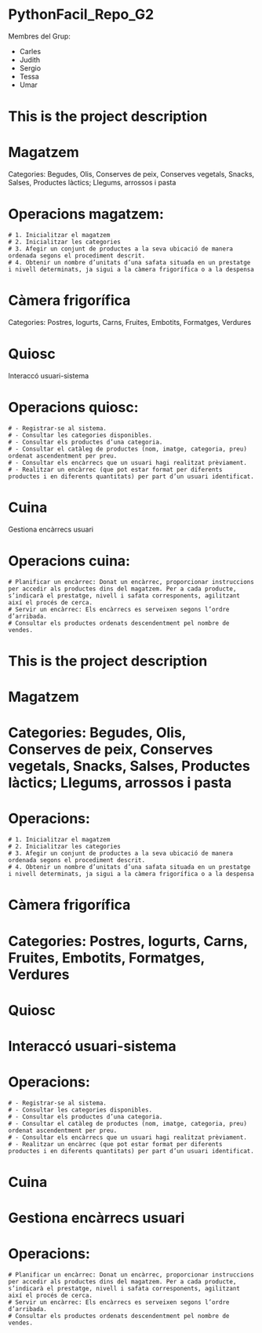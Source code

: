 # PythonFacil_Repo_G2

Membres del Grup:

- Carles
- Judith
- Sergio
- Tessa
- Umar

# This is the project description

# Magatzem

Categories: Begudes, Olis, Conserves de peix, Conserves vegetals, Snacks, Salses, Productes làctics; Llegums, arrossos i pasta

# Operacions magatzem:

    # 1. Inicialitzar el magatzem
    # 2. Inicialitzar les categories
    # 3. Afegir un conjunt de productes a la seva ubicació de manera ordenada segons el procediment descrit.
    # 4. Obtenir un nombre d’unitats d’una safata situada en un prestatge i nivell determinats, ja sigui a la càmera frigorífica o a la despensa

# Càmera frigorífica

Categories: Postres, Iogurts, Carns, Fruites, Embotits, Formatges, Verdures

# Quiosc

Interaccó usuari-sistema

# Operacions quiosc:

    # - Registrar-se al sistema.
    # - Consultar les categories disponibles.
    # - Consultar els productes d’una categoria.
    # - Consultar el catàleg de productes (nom, imatge, categoria, preu) ordenat ascendentment per preu.
    # - Consultar els encàrrecs que un usuari hagi realitzat prèviament.
    # - Realitzar un encàrrec (que pot estar format per diferents productes i en diferents quantitats) per part d’un usuari identificat.

# Cuina

Gestiona encàrrecs usuari

# Operacions cuina:

    # Planificar un encàrrec: Donat un encàrrec, proporcionar instruccions per accedir als productes dins del magatzem. Per a cada producte, s’indicarà el prestatge, nivell i safata corresponents, agilitzant així el procés de cerca.
    # Servir un encàrrec: Els encàrrecs es serveixen segons l’ordre d’arribada.
    # Consultar els productes ordenats descendentment pel nombre de vendes.


# This is the project description
# Magatzem
  # Categories: Begudes, Olis, Conserves de peix, Conserves vegetals, Snacks, Salses, Productes làctics; Llegums, arrossos i pasta
  # Operacions: 
    # 1. Inicialitzar el magatzem
    # 2. Inicialitzar les categories
    # 3. Afegir un conjunt de productes a la seva ubicació de manera ordenada segons el procediment descrit.
    # 4. Obtenir un nombre d’unitats d’una safata situada en un prestatge i nivell determinats, ja sigui a la càmera frigorífica o a la despensa
# Càmera frigorífica
  # Categories: Postres, Iogurts, Carns, Fruites, Embotits, Formatges, Verdures

# Quiosc
 # Interaccó usuari-sistema
 # Operacions:
    # - Registrar-se al sistema.
    # - Consultar les categories disponibles.
    # - Consultar els productes d’una categoria.
    # - Consultar el catàleg de productes (nom, imatge, categoria, preu) ordenat ascendentment per preu.
    # - Consultar els encàrrecs que un usuari hagi realitzat prèviament.
    # - Realitzar un encàrrec (que pot estar format per diferents productes i en diferents quantitats) per part d’un usuari identificat.

# Cuina
  # Gestiona encàrrecs usuari
  # Operacions:
    # Planificar un encàrrec: Donat un encàrrec, proporcionar instruccions per accedir als productes dins del magatzem. Per a cada producte, s’indicarà el prestatge, nivell i safata corresponents, agilitzant així el procés de cerca.
    # Servir un encàrrec: Els encàrrecs es serveixen segons l’ordre d’arribada.
    # Consultar els productes ordenats descendentment pel nombre de vendes.
